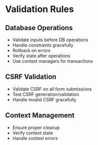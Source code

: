 # Validation Rules

## Database Operations  
- Validate inputs before DB operations  
- Handle constraints gracefully  
- Rollback on errors  
- Verify state after operations  
- Use context managers for transactions  

## CSRF Validation  
- Validate CSRF on all form submissions  
- Test CSRF generation/validation  
- Handle invalid CSRF gracefully  

## Context Management  
- Ensure proper cleanup  
- Verify context state  
- Handle context errors  

